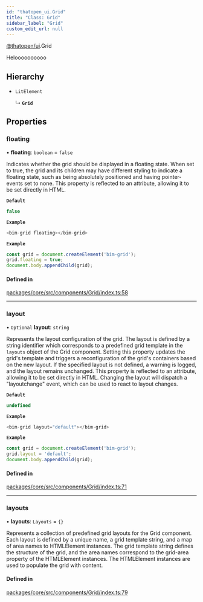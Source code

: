 ```yaml
---
id: "thatopen_ui.Grid"
title: "Class: Grid"
sidebar_label: "Grid"
custom_edit_url: null
---
```


[@thatopen/ui](../modules/thatopen_ui.md).Grid

Heloooooooooo

## Hierarchy

- `LitElement`

  ↳ **`Grid`**

## Properties

### floating

• **floating**: `boolean` = `false`

Indicates whether the grid should be displayed in a floating state. When set to true, the grid and its children may have different styling to indicate a floating state, such as being absolutely positioned and having pointer-events set to none. This property is reflected to an attribute, allowing it to be set directly in HTML.

**`Default`**

```ts
false
```

**`Example`**

```ts
<bim-grid floating></bim-grid>
```

**`Example`**

```ts
const grid = document.createElement('bim-grid');
grid.floating = true;
document.body.appendChild(grid);
```

#### Defined in

[packages/core/src/components/Grid/index.ts:58](https://github.com/ThatOpen/engine_ui-components//blob/1c232b0/packages/core/src/components/Grid/index.ts#L58)

___

### layout

• `Optional` **layout**: `string`

Represents the layout configuration of the grid. The layout is defined by a string identifier which corresponds to a predefined grid template in the `layouts` object of the Grid component. Setting this property updates the grid's template and triggers a reconfiguration of the grid's containers based on the new layout. If the specified layout is not defined, a warning is logged, and the layout remains unchanged. This property is reflected to an attribute, allowing it to be set directly in HTML. Changing the layout will dispatch a "layoutchange" event, which can be used to react to layout changes.

**`Default`**

```ts
undefined
```

**`Example`**

```ts
<bim-grid layout="default"></bim-grid>
```

**`Example`**

```ts
const grid = document.createElement('bim-grid');
grid.layout = 'default';
document.body.appendChild(grid);
```

#### Defined in

[packages/core/src/components/Grid/index.ts:71](https://github.com/ThatOpen/engine_ui-components//blob/1c232b0/packages/core/src/components/Grid/index.ts#L71)

___

### layouts

• **layouts**: `Layouts` = `{}`

Represents a collection of predefined grid layouts for the Grid component.
Each layout is defined by a unique name, a grid template string, and a map of area names to HTMLElement instances.
The grid template string defines the structure of the grid, and the area names correspond to the grid-area property of the HTMLElement instances.
The HTMLElement instances are used to populate the grid with content.

#### Defined in

[packages/core/src/components/Grid/index.ts:79](https://github.com/ThatOpen/engine_ui-components//blob/1c232b0/packages/core/src/components/Grid/index.ts#L79)
